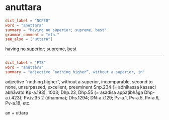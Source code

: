 # anuttara

``` toml
dict_label = "NCPED"
word = "anuttara"
summary = "having no superior; supreme, best"
grammar_comment = "mfn."
see_also = ["uttara"]
```

having no superior; supreme, best

--------------------

``` toml
dict_label = "PTS"
word = "anuttara"
summary = "adjective “nothing higher”, without a superior, in"
```

adjective “nothing higher”, without a superior, incomparable, second to none, unsurpassed, excellent, preeminent Snp.234 (= adhikassa kassaci abhāvato Kp\-a.193), 1003; Dhp.23, Dhp.55 (= asadisa appaṭibhāga Dhp\-a.i.423); Pv.iv.35 2 (dhamma); Dhs.1294; DN\-a.i.129; Pv\-a.1, Pv\-a.5, Pv\-a.6, Pv\-a.18, etc.

an \+ uttara

